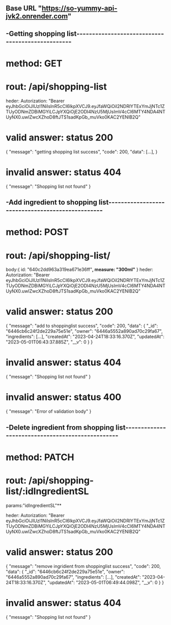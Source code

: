 ## Base URL "https://so-yummy-api-jvk2.onrender.com"

## -Getting shopping list-------------------------------------------------

# method: GET

# rout: /api/shopping-list

heder: Autorization: "Bearer eyJhbGciOiJIUzI1NiIsInR5cCI6IkpXVCJ9.eyJfaWQiOiI2NDRlYTExYmJjNTc1ZTUyODNmZDBiMGYiLCJpYXQiOjE2ODI4NzU5MjUsImV4cCI6MTY4NDA4NTUyNX0.uwIZwcXZhoD8ftJTS1sadKpGb_muVko0KAC2YENIB2Q"

# valid answer: status 200

{
"message": "getting shopping list success",
"code": 200,
"data": [...],
}

# invalid answer: status 404

{
"message": "Shopping list not found"
}

## -Add ingredient to shopping list-------------------------------------------------

# method: POST

# rout: /api/shopping-list/

body:{
id: "640c2dd963a319ea671e36ff"**,
measure: "300ml"**
}
heder: Autorization: "Bearer eyJhbGciOiJIUzI1NiIsInR5cCI6IkpXVCJ9.eyJfaWQiOiI2NDRlYTExYmJjNTc1ZTUyODNmZDBiMGYiLCJpYXQiOjE2ODI4NzU5MjUsImV4cCI6MTY4NDA4NTUyNX0.uwIZwcXZhoD8ftJTS1sadKpGb_muVko0KAC2YENIB2Q"

# valid answer: status 200

{
"message": "add to shoppinglist success",
"code": 200,
"data": {
"\_id": "6446cb6c24f2de229a75e51e",
"owner": "6446a5552a890ad70c29fa67",
"ingredients": [...],
"createdAt": "2023-04-24T18:33:16.370Z",
"updatedAt": "2023-05-01T06:43:37.885Z",
"\_\_v": 0
}
}

# invalid answer: status 404

{
"message": "Shopping list not found"
}

# invalid answer: status 400

{
"message": "Error of validation body"
}

## -Delete ingredient from shopping list-------------------------------------------------

# method: PATCH

# rout: /api/shopping-list/:idIngredientSL

params:"idIngredientSL"\*\*

heder: Autorization: "Bearer eyJhbGciOiJIUzI1NiIsInR5cCI6IkpXVCJ9.eyJfaWQiOiI2NDRlYTExYmJjNTc1ZTUyODNmZDBiMGYiLCJpYXQiOjE2ODI4NzU5MjUsImV4cCI6MTY4NDA4NTUyNX0.uwIZwcXZhoD8ftJTS1sadKpGb_muVko0KAC2YENIB2Q"

# valid answer: status 200

{
"message": "remove ingridient from shoppinglist success",
"code": 200,
"data": {
"\_id": "6446cb6c24f2de229a75e51e",
"owner": "6446a5552a890ad70c29fa67",
"ingredients": [...],
"createdAt": "2023-04-24T18:33:16.370Z",
"updatedAt": "2023-05-01T06:49:44.098Z",
"\_\_v": 0
}
}

# invalid answer: status 404

{
"message": "Shopping list not found"
}
